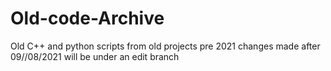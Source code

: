 # Old-code-Archive
Old C++ and python scripts from old projects pre 2021
changes made after 09//08/2021 will be under an edit branch
